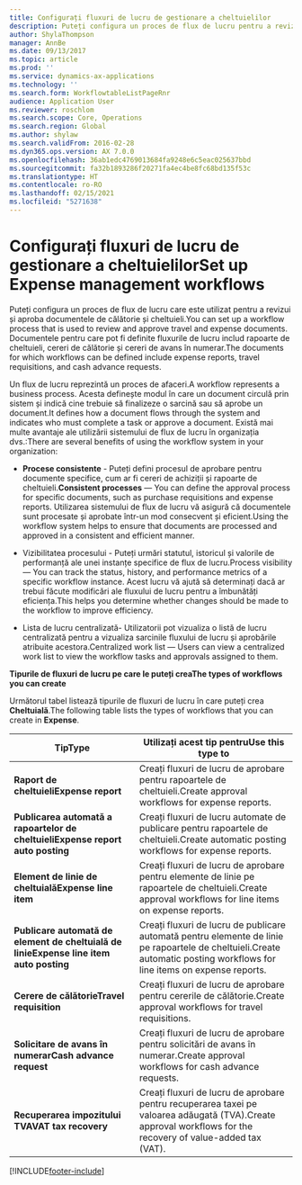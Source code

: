 ```yaml
---
title: Configurați fluxuri de lucru de gestionare a cheltuielilor
description: Puteți configura un proces de flux de lucru pentru a revizui și aproba documentele de călătorie și cheltuieli.
author: ShylaThompson
manager: AnnBe
ms.date: 09/13/2017
ms.topic: article
ms.prod: ''
ms.service: dynamics-ax-applications
ms.technology: ''
ms.search.form: WorkflowtableListPageRnr
audience: Application User
ms.reviewer: roschlom
ms.search.scope: Core, Operations
ms.search.region: Global
ms.author: shylaw
ms.search.validFrom: 2016-02-28
ms.dyn365.ops.version: AX 7.0.0
ms.openlocfilehash: 36ab1edc4769013684fa9248e6c5eac025637bbd
ms.sourcegitcommit: fa32b1893286f20271fa4ec4be8fc68bd135f53c
ms.translationtype: HT
ms.contentlocale: ro-RO
ms.lasthandoff: 02/15/2021
ms.locfileid: "5271638"
---
```

# <a name="set-up-expense-management-workflows"></a><span data-ttu-id="8e3f3-103">Configurați fluxuri de lucru de gestionare a cheltuielilor</span><span class="sxs-lookup"><span data-stu-id="8e3f3-103">Set up Expense management workflows</span></span>

<span data-ttu-id="8e3f3-104">Puteți configura un proces de flux de lucru care este utilizat pentru a revizui și aproba documentele de călătorie și cheltuieli.</span><span class="sxs-lookup"><span data-stu-id="8e3f3-104">You can set up a workflow process that is used to review and approve travel and expense documents.</span></span> <span data-ttu-id="8e3f3-105">Documentele pentru care pot fi definite fluxurile de lucru includ rapoarte de cheltuieli, cereri de călătorie și cereri de avans în numerar.</span><span class="sxs-lookup"><span data-stu-id="8e3f3-105">The documents for which workflows can be defined include expense reports, travel requisitions, and cash advance requests.</span></span>

<span data-ttu-id="8e3f3-106">Un flux de lucru reprezintă un proces de afaceri.</span><span class="sxs-lookup"><span data-stu-id="8e3f3-106">A workflow represents a business process.</span></span> <span data-ttu-id="8e3f3-107">Acesta definește modul în care un document circulă prin sistem și indică cine trebuie să finalizeze o sarcină sau să aprobe un document.</span><span class="sxs-lookup"><span data-stu-id="8e3f3-107">It defines how a document flows through the system and indicates who must complete a task or approve a document.</span></span> <span data-ttu-id="8e3f3-108">Există mai multe avantaje ale utilizării sistemului de flux de lucru în organizația dvs.:</span><span class="sxs-lookup"><span data-stu-id="8e3f3-108">There are several benefits of using the workflow system in your organization:</span></span>

-   <span data-ttu-id="8e3f3-109">**Procese consistente** - Puteți defini procesul de aprobare pentru documente specifice, cum ar fi cereri de achiziții și rapoarte de cheltuieli.</span><span class="sxs-lookup"><span data-stu-id="8e3f3-109">**Consistent processes** — You can define the approval process for specific documents, such as purchase requisitions and expense reports.</span></span> <span data-ttu-id="8e3f3-110">Utilizarea sistemului de flux de lucru vă asigură că documentele sunt procesate și aprobate într-un mod consecvent și eficient.</span><span class="sxs-lookup"><span data-stu-id="8e3f3-110">Using the workflow system helps to ensure that documents are processed and approved in a consistent and efficient manner.</span></span>

-   <span data-ttu-id="8e3f3-111">Vizibilitatea procesului - Puteți urmări statutul, istoricul și valorile de performanță ale unei instanțe specifice de flux de lucru.</span><span class="sxs-lookup"><span data-stu-id="8e3f3-111">Process visibility — You can track the status, history, and performance metrics of a specific workflow instance.</span></span> <span data-ttu-id="8e3f3-112">Acest lucru vă ajută să determinați dacă ar trebui făcute modificări ale fluxului de lucru pentru a îmbunătăți eficiența.</span><span class="sxs-lookup"><span data-stu-id="8e3f3-112">This helps you determine whether changes should be made to the workflow to improve efficiency.</span></span>

-   <span data-ttu-id="8e3f3-113">Lista de lucru centralizată- Utilizatorii pot vizualiza o listă de lucru centralizată pentru a vizualiza sarcinile fluxului de lucru și aprobările atribuite acestora.</span><span class="sxs-lookup"><span data-stu-id="8e3f3-113">Centralized work list — Users can view a centralized work list to view the workflow tasks and approvals assigned to them.</span></span> 

<span data-ttu-id="8e3f3-114">**Tipurile de fluxuri de lucru pe care le puteți crea**</span><span class="sxs-lookup"><span data-stu-id="8e3f3-114">**The types of workflows you can create**</span></span>

<span data-ttu-id="8e3f3-115">Următorul tabel listează tipurile de fluxuri de lucru în care puteți crea **Cheltuială**.</span><span class="sxs-lookup"><span data-stu-id="8e3f3-115">The following table lists the types of workflows that you can create in **Expense**.</span></span>


|              <span data-ttu-id="8e3f3-116"><strong>Tip</strong></span><span class="sxs-lookup"><span data-stu-id="8e3f3-116"><strong>Type</strong></span></span>              |                   <span data-ttu-id="8e3f3-117"><strong>Utilizați acest tip pentru</strong></span><span class="sxs-lookup"><span data-stu-id="8e3f3-117"><strong>Use this type to</strong></span></span>                   |
|-------------------------------------------------|-----------------------------------------------------------------------|
|         <span data-ttu-id="8e3f3-118"><strong>Raport de cheltuieli</strong></span><span class="sxs-lookup"><span data-stu-id="8e3f3-118"><strong>Expense report</strong></span></span>         |            <span data-ttu-id="8e3f3-119">Creați fluxuri de lucru de aprobare pentru rapoartele de cheltuieli.</span><span class="sxs-lookup"><span data-stu-id="8e3f3-119">Create approval workflows for expense reports.</span></span>             |
|  <span data-ttu-id="8e3f3-120"><strong>Publicarea automată a rapoartelor de cheltuieli</strong></span><span class="sxs-lookup"><span data-stu-id="8e3f3-120"><strong>Expense report auto posting</strong></span></span>   |        <span data-ttu-id="8e3f3-121">Creați fluxuri de lucru automate de publicare pentru rapoartele de cheltuieli.</span><span class="sxs-lookup"><span data-stu-id="8e3f3-121">Create automatic posting workflows for expense reports.</span></span>        |
|       <span data-ttu-id="8e3f3-122"><strong>Element de linie de cheltuială</strong></span><span class="sxs-lookup"><span data-stu-id="8e3f3-122"><strong>Expense line item</strong></span></span>        |     <span data-ttu-id="8e3f3-123">Creați fluxuri de lucru de aprobare pentru elemente de linie pe rapoartele de cheltuieli.</span><span class="sxs-lookup"><span data-stu-id="8e3f3-123">Create approval workflows for line items on expense reports.</span></span>      |
| <span data-ttu-id="8e3f3-124"><strong>Publicare automată de element de cheltuială de linie</strong></span><span class="sxs-lookup"><span data-stu-id="8e3f3-124"><strong>Expense line item auto posting</strong></span></span> | <span data-ttu-id="8e3f3-125">Creați fluxuri de lucru de publicare automată pentru elemente de linie pe rapoartele de cheltuieli.</span><span class="sxs-lookup"><span data-stu-id="8e3f3-125">Create automatic posting workflows for line items on expense reports.</span></span> |
|       <span data-ttu-id="8e3f3-126"><strong>Cerere de călătorie</strong></span><span class="sxs-lookup"><span data-stu-id="8e3f3-126"><strong>Travel requisition</strong></span></span>       |          <span data-ttu-id="8e3f3-127">Creați fluxuri de lucru de aprobare pentru cererile de călătorie.</span><span class="sxs-lookup"><span data-stu-id="8e3f3-127">Create approval workflows for travel requisitions.</span></span>           |
|      <span data-ttu-id="8e3f3-128"><strong>Solicitare de avans în numerar</strong></span><span class="sxs-lookup"><span data-stu-id="8e3f3-128"><strong>Cash advance request</strong></span></span>      |         <span data-ttu-id="8e3f3-129">Creați fluxuri de lucru de aprobare pentru solicitări de avans în numerar.</span><span class="sxs-lookup"><span data-stu-id="8e3f3-129">Create approval workflows for cash advance requests.</span></span>          |
|        <span data-ttu-id="8e3f3-130"><strong>Recuperarea impozitului TVA</strong></span><span class="sxs-lookup"><span data-stu-id="8e3f3-130"><strong>VAT tax recovery</strong></span></span>        | <span data-ttu-id="8e3f3-131">Creați fluxuri de lucru de aprobare pentru recuperarea taxei pe valoarea adăugată (TVA).</span><span class="sxs-lookup"><span data-stu-id="8e3f3-131">Create approval workflows for the recovery of value-added tax (VAT).</span></span>  |



[!INCLUDE[footer-include](../includes/footer-banner.md)]